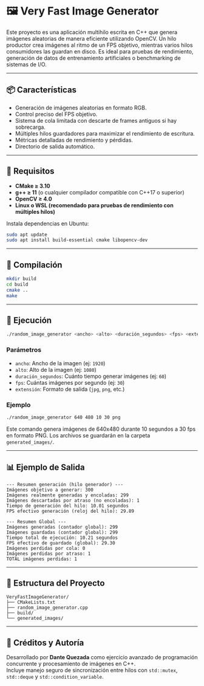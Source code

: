 # 🖼️ Very Fast Image Generator

Este proyecto es una aplicación multihilo escrita en C++ que genera imágenes aleatorias de manera eficiente utilizando OpenCV. Un hilo productor crea imágenes al ritmo de un FPS objetivo, mientras varios hilos consumidores las guardan en disco. Es ideal para pruebas de rendimiento, generación de datos de entrenamiento artificiales o benchmarking de sistemas de I/O.

---

## 📦 Características

- Generación de imágenes aleatorias en formato RGB.
- Control preciso del FPS objetivo.
- Sistema de cola limitada con descarte de frames antiguos si hay sobrecarga.
- Múltiples hilos guardadores para maximizar el rendimiento de escritura.
- Métricas detalladas de rendimiento y pérdidas.
- Directorio de salida automático.

---

## 🔧 Requisitos

- **CMake ≥ 3.10**
- **g++ ≥ 11** (o cualquier compilador compatible con C++17 o superior)
- **OpenCV ≥ 4.0**
- **Linux o WSL (recomendado para pruebas de rendimiento con múltiples hilos)**

Instala dependencias en Ubuntu:
```bash
sudo apt update
sudo apt install build-essential cmake libopencv-dev
```

---

## 🚀 Compilación

```bash
mkdir build
cd build
cmake ..
make
```

---

## 🧪 Ejecución

```bash
./random_image_generator <ancho> <alto> <duración_segundos> <fps> <extensión>
```

### Parámetros

- `ancho`: Ancho de la imagen (ej: `1920`)
- `alto`: Alto de la imagen (ej: `1080`)
- `duración_segundos`: Cuánto tiempo generar imágenes (ej: `60`)
- `fps`: Cuántas imágenes por segundo (ej: `30`)
- `extensión`: Formato de salida (`jpg`, `png`, etc.)

### Ejemplo

```bash
./random_image_generator 640 480 10 30 png
```

Este comando genera imágenes de 640x480 durante 10 segundos a 30 fps en formato PNG. Los archivos se guardarán en la carpeta `generated_images/`.

---

## 📊 Ejemplo de Salida

```text
--- Resumen generación (hilo generador) ---
Imágenes objetivo a generar: 300
Imágenes realmente generadas y encoladas: 299
Imágenes descartadas por atraso (no encoladas): 1
Tiempo de generación del hilo: 10.01 segundos
FPS efectivo generación (reloj del hilo): 29.89

--- Resumen Global ---
Imágenes generadas (contador global): 299
Imágenes guardadas (contador global): 299
Tiempo total de ejecución: 10.21 segundos
FPS efectivo de guardado (global): 29.30
Imágenes perdidas por cola: 0
Imágenes perdidas por atraso: 1
TOTAL imágenes perdidas: 1
```

---

## 📂 Estructura del Proyecto

```
VeryFastImageGenerator/
├── CMakeLists.txt
├── random_image_generator.cpp
├── build/
└── generated_images/
```

---

## 🧠 Créditos y Autoría

Desarrollado por **Dante Quezada** como ejercicio avanzado de programación concurrente y procesamiento de imágenes en C++.  
Incluye manejo seguro de sincronización entre hilos con `std::mutex`, `std::deque` y `std::condition_variable`.
